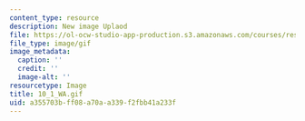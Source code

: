 ```yaml
---
content_type: resource
description: New image Uplaod
file: https://ol-ocw-studio-app-production.s3.amazonaws.com/courses/res-21g-01-kana-spring-2010/a355703bff08a70aa339f2fbb41a233f_10_1_WA.gif
file_type: image/gif
image_metadata:
  caption: ''
  credit: ''
  image-alt: ''
resourcetype: Image
title: 10_1_WA.gif
uid: a355703b-ff08-a70a-a339-f2fbb41a233f
---
```

